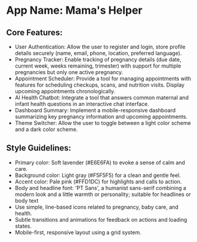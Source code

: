 # **App Name**: Mama's Helper

## Core Features:

- User Authentication: Allow the user to register and login, store profile details securely (name, email, phone, location, preferred language).
- Pregnancy Tracker: Enable tracking of pregnancy details (due date, current week, weeks remaining, trimester) with support for multiple pregnancies but only one active pregnancy.
- Appointment Scheduler: Provide a tool for managing appointments with features for scheduling checkups, scans, and nutrition visits. Display upcoming appointments chronologically.
- AI Health Chatbot: Integrate a tool that answers common maternal and infant health questions in an interactive chat interface.
- Dashboard Summary: Implement a mobile-responsive dashboard summarizing key pregnancy information and upcoming appointments.
- Theme Switcher: Allow the user to toggle between a light color scheme and a dark color scheme.

## Style Guidelines:

- Primary color: Soft lavender (#E6E6FA) to evoke a sense of calm and care.
- Background color: Light gray (#F5F5F5) for a clean and gentle feel.
- Accent color: Pale pink (#FFD1DC) for highlights and calls to action.
- Body and headline font: 'PT Sans', a humanist sans-serif combining a modern look and a little warmth or personality; suitable for headlines or body text
- Use simple, line-based icons related to pregnancy, baby care, and health.
- Subtle transitions and animations for feedback on actions and loading states.
- Mobile-first, responsive layout using a grid system.